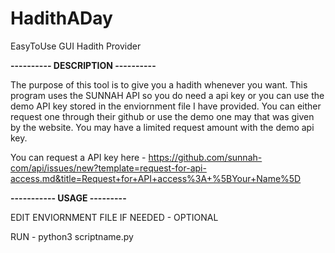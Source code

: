 # HadithADay
EasyToUse GUI Hadith Provider



<strong>---------- DESCRIPTION ----------</strong>

The purpose of this tool is to give you a hadith whenever you want. This program uses the SUNNAH API so you do need a api key or you can use the demo API key stored in the enviornment file I have provided. You can either request one through their github or use the demo one may that was given by the website. You may have a limited request amount with the demo api key.

You can request a API key here - https://github.com/sunnah-com/api/issues/new?template=request-for-api-access.md&title=Request+for+API+access%3A+%5BYour+Name%5D

<strong>----------- USAGE ---------</strong>

EDIT ENVIORNMENT FILE IF NEEDED - OPTIONAL

RUN - python3 scriptname.py
